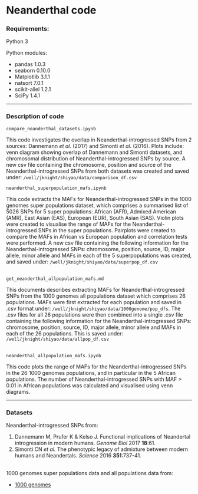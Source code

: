 # Neanderthal code

### Requirements:
Python 3

Python modules:
* pandas 1.0.3
* seaborn 0.10.0
* Matplotlib 3.1.1
* natsort 7.0.1
* scikit-allel 1.2.1
* SciPy 1.4.1

---

### Description of code
    compare_neanderthal_datasets.ipynb
This code investigates the overlap in Neanderthal-introgressed SNPs from 2 sources: Dannemann *et al.* (2017) and Simonti *et al.* (2016). Plots include: venn diagram showing overlap of Dannemann and Simonti datasets, and chromosomal distribution of Neanderthal-introgressed SNPs by source. A new csv file containing the chromosome, position and source of the Neanderthal-introgressed SNPs from both datasets was created and saved under: `/well/jknight/shiyao/data/comparison_df.csv` 
&nbsp;

    neanderthal_superpopulation_mafs.ipynb
This code extracts the MAFs for Neanderthal-introgressed SNPs in the 1000 genomes super populations dataset, which comprises a summarised list of 5026 SNPs for 5 super populations: African (AFR), Admixed American (AMR),  East Asian (EAS), European (EUR), South Asian (SAS). Violin plots were created to visualise the range of MAFs for the Neanderthal-introgressed SNPs in the super populations. Pairplots were created to compare the MAFs in African vs European population and correlation tests were performed. A new csv file containing the following information for the Neanderthal-introgressed SNPs: chromosome, position, source, ID, major allele, minor allele and MAFs in each of the 5 superpopulations was created, and saved under: `/well/jknight/shiyao/data/superpop_df.csv`  
&nbsp;

    get_neanderthal_allpopulation_mafs.md
This documents describes extracting MAFs for Neanderthal-introgressed SNPs from the 1000 genomes all populations dataset which comprises 26 populations. MAFs were first extracted for each population and saved in .csv format under: `/well/jknight/shiyao/data/1000genome/pop_dfs`. The .csv files for all 26 populations were then combined into a single .csv file containing the following information for the Neanderthal-introgressed SNPs: chromosome, position, source, ID, major allele, minor allele and MAFs in each of the 26 populations. This is saved under: `/well/jknight/shiyao/data/allpop_df.csv`  
&nbsp;

    neanderthal_allpopulation_mafs.ipynb
This code plots the range of MAFs for the Neanderthal-introgressed SNPs in the 26 1000 genomes populations, and in particular in the 5 African populations. The number of Neanderthal-introgressed SNPs with MAF > 0.01 in African populations was calculated and visualised using venn diagrams.

---

### Datasets
Neanderthal-introgressed SNPs from:
1. Dannemann M, Prufer K & Kelso J. Functional implications of Neandertal introgression in modern humans. *Genome Biol* 2017 **18**:61.
2. Simonti CN *et al.* The phenotypic legacy of admixture between modern humans and Neandertals. *Science* 2016 **351**:737-41.  
&nbsp;

1000 genomes super populations data and all populations data from:
* [1000 genomes](https://www.internationalgenome.org/data/)
